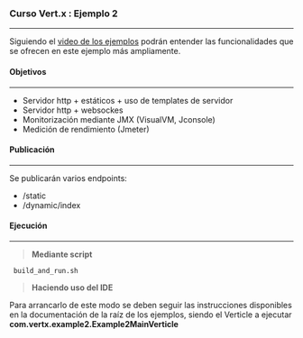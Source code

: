 ### **Curso Vert.x : Ejemplo 2**
--------
Siguiendo el [video de los ejemplos](https://www.youtube.com/watch?v=pVsmdwgaUWE) podrán entender las funcionalidades que se ofrecen en este ejemplo más ampliamente. 


#### **Objetivos**
--------
- Servidor http + estáticos + uso de templates de servidor
- Servidor http + websockes
- Monitorización mediante JMX (VisualVM, Jconsole)
- Medición de rendimiento (Jmeter)


#### **Publicación**
--------
Se publicarán varios endpoints:

- /static
- /dynamic/index


#### **Ejecución**
--------

>**Mediante script**

```
 build_and_run.sh
```

>**Haciendo uso del IDE**

Para arrancarlo de este modo se deben seguir las instrucciones disponibles en la documentación de la raíz de los ejemplos, siendo el Verticle a ejecutar **com.vertx.example2.Example2MainVerticle**

